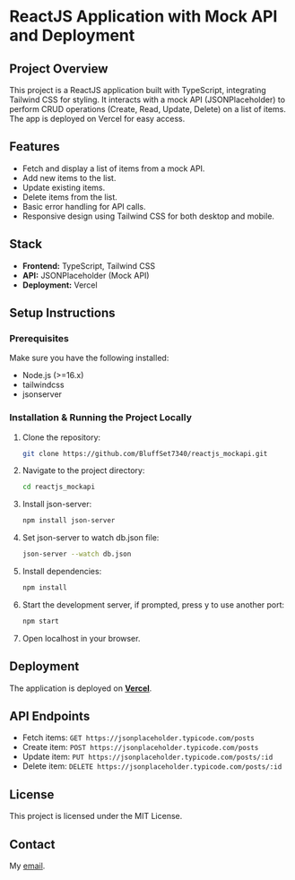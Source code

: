 # ReactJS Application with Mock API and Deployment

## Project Overview

This project is a ReactJS application built with TypeScript, integrating Tailwind CSS for styling. It interacts with a mock API (JSONPlaceholder) to perform CRUD operations (Create, Read, Update, Delete) on a list of items. The app is deployed on Vercel for easy access.

## Features

- Fetch and display a list of items from a mock API.
- Add new items to the list.
- Update existing items.
- Delete items from the list.
- Basic error handling for API calls.
- Responsive design using Tailwind CSS for both desktop and mobile.

## Stack

- **Frontend:** TypeScript, Tailwind CSS
- **API:** JSONPlaceholder (Mock API)
- **Deployment:** Vercel

## Setup Instructions

### Prerequisites

Make sure you have the following installed:

- Node.js (>=16.x)
- tailwindcss
- jsonserver

### Installation & Running the Project Locally

1. Clone the repository:
   ```sh
   git clone https://github.com/BluffSet7340/reactjs_mockapi.git
   ```
2. Navigate to the project directory:
   ```sh
   cd reactjs_mockapi
   ```
3. Install json-server:
   ```sh
   npm install json-server
   ```
4. Set json-server to watch db.json file:
   ```sh
   json-server --watch db.json
   ```
5. Install dependencies:
   ```sh
   npm install 
   ```
6. Start the development server, if prompted, press y to use another port:
   ```sh
   npm start 
   ```
7. Open localhost in your browser.

## Deployment

The application is deployed on [**Vercel**](https://reactjs-mockapi.vercel.app/).

## API Endpoints

- Fetch items: `GET https://jsonplaceholder.typicode.com/posts`
- Create item: `POST https://jsonplaceholder.typicode.com/posts`
- Update item: `PUT https://jsonplaceholder.typicode.com/posts/:id`
- Delete item: `DELETE https://jsonplaceholder.typicode.com/posts/:id`

## License

This project is licensed under the MIT License.

## Contact

My [email](mailto\:saeed.binmizan@gmail.com).

